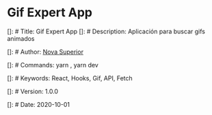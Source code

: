 # Gif Expert App
[]: # Title: Gif Expert App
[]: # Description: Aplicación para buscar gifs animados

[]: # Author: [Nova Superior](https://github.com/novasuperior)

[]: # Commands: yarn , yarn dev

[]: # Keywords: React, Hooks, Gif, API, Fetch

[]: # Version: 1.0.0

[]: # Date: 2020-10-01